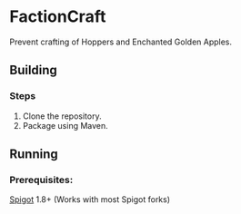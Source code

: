 # FactionCraft
Prevent crafting of Hoppers and Enchanted Golden Apples.

## Building
### Steps
1. Clone the repository.
2. Package using Maven.

## Running
### Prerequisites:
[Spigot](https://www.spigotmc.org) 1.8+ (Works with most Spigot forks)